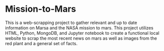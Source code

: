 # Mission-to-Mars
This is a web-scrapping project to gather relevant and up to date information on Marsa and the NASA mission to mars. This project utilizes HTML, Python, MongoDB, and Jupyter notebook to create a functional local website to scrap the most recent news on mars as well as images from the red plant and a general set of facts. 
